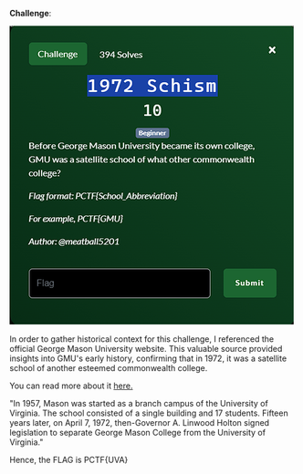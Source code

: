 **Challenge**:

![Alt text](image.png)

In order to gather historical context for this challenge, I referenced the official George Mason University website. This valuable source provided insights into GMU's early history, confirming that in 1972, it was a satellite school of another esteemed commonwealth college.

You can read more about it [here.](https://www.gmu.edu/about/legacy/history)

"In 1957, Mason was started as a branch campus of the University of Virginia. The school consisted of a single building and 17 students. Fifteen years later, on April 7, 1972, then-Governor A. Linwood Holton signed legislation to separate George Mason College from the University of Virginia."

Hence, the FLAG is PCTF{UVA}


